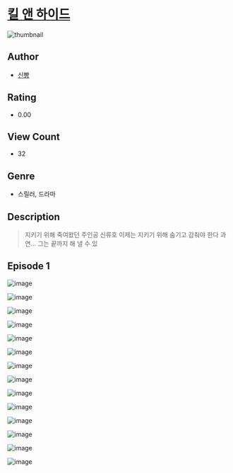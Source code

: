 # [킬 앤 하이드](https://comic.naver.com/challenge/list?titleId=811161)
![thumbnail](https://image-comic.pstatic.net/user_contents_data/challenge_comic/2023/05/25/367213/upload_7089007982341599792_480x623.jpeg)

## Author
- [신빵](https://comic.naver.com/artistTitle?id=367213)

## Rating
- 0.00

## View Count
- 32

## Genre
- 스릴러, 드라마

## Description
> 지키기 위해 죽여왔던 주인공 신류호 이제는 지키기 위해 숨기고 감춰야 한다 과연... 그는 끝까지 해 낼 수 있


## Episode 1
![image](https://image-comic.pstatic.net/user_contents_data/challenge_comic/2023/05/25/367213/upload_7076054660849754723.jpeg)

![image](https://image-comic.pstatic.net/user_contents_data/challenge_comic/2023/05/25/367213/upload_3977351806788527153.jpeg)

![image](https://image-comic.pstatic.net/user_contents_data/challenge_comic/2023/05/25/367213/upload_3919366854289810789.jpeg)

![image](https://image-comic.pstatic.net/user_contents_data/challenge_comic/2023/05/25/367213/upload_4135492167566385763.jpeg)

![image](https://image-comic.pstatic.net/user_contents_data/challenge_comic/2023/05/25/367213/upload_7233398061142335841.jpeg)

![image](https://image-comic.pstatic.net/user_contents_data/challenge_comic/2023/05/25/367213/upload_7365971688577131828.jpeg)

![image](https://image-comic.pstatic.net/user_contents_data/challenge_comic/2023/05/25/367213/upload_7233120072870475619.jpeg)

![image](https://image-comic.pstatic.net/user_contents_data/challenge_comic/2023/05/25/367213/upload_3905801078953817907.jpeg)

![image](https://image-comic.pstatic.net/user_contents_data/challenge_comic/2023/05/25/367213/upload_3991141659071504697.jpeg)

![image](https://image-comic.pstatic.net/user_contents_data/challenge_comic/2023/05/25/367213/upload_3976739379530380643.jpeg)

![image](https://image-comic.pstatic.net/user_contents_data/challenge_comic/2023/05/25/367213/upload_3616730667409291108.jpeg)

![image](https://image-comic.pstatic.net/user_contents_data/challenge_comic/2023/05/25/367213/upload_7076333898870383668.jpeg)

![image](https://image-comic.pstatic.net/user_contents_data/challenge_comic/2023/05/25/367213/upload_3834877962711543909.jpeg)

![image](https://image-comic.pstatic.net/user_contents_data/challenge_comic/2023/05/25/367213/upload_4049922657988535906.jpeg)
